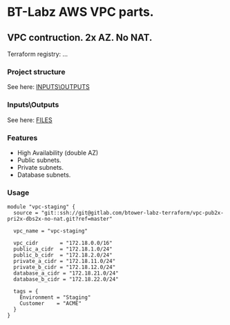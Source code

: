 # BT-Labz AWS VPC parts.

## VPC contruction. 2x AZ. No NAT.

Terraform registry: ...

### Project structure

See here: [INPUTS\OUTPUTS](INOUT.md)

### Inputs\Outputs

See here: [FILES](FILES.md)

### Features

* High Availability (double AZ)
* Public subnets.
* Private subnets.
* Database subnets.

### Usage

```
module "vpc-staging" {
  source = "git::ssh://git@gitlab.com/btower-labz-terraform/vpc-pub2x-pri2x-dbs2x-no-nat.git?ref=master"

  vpc_name = "vpc-staging"

  vpc_cidr       = "172.18.0.0/16"
  public_a_cidr  = "172.18.1.0/24"
  public_b_cidr  = "172.18.2.0/24"
  private_a_cidr = "172.18.11.0/24"
  private_b_cidr = "172.18.12.0/24"
  database_a_cidr = "172.18.21.0/24"
  database_b_cidr = "172.18.22.0/24"

  tags = {
    Environment = "Staging"
    Customer    = "ACME"
  }
}
```
